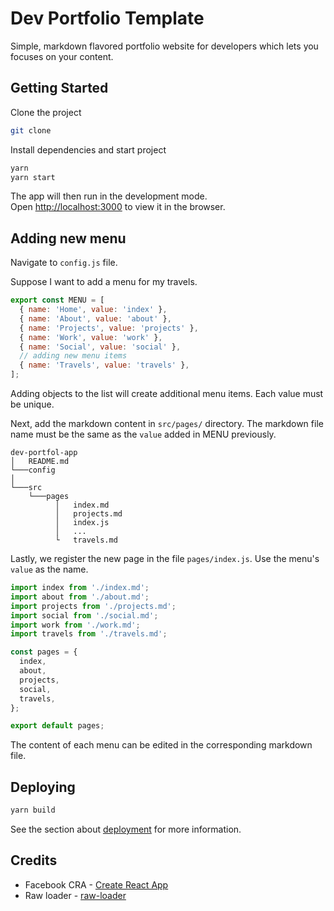 # Dev Portfolio Template

Simple, markdown flavored portfolio website for developers which lets you focuses on your content.

## Getting Started

Clone the project

```bash
git clone
```

Install dependencies and start project

```bash
yarn
yarn start
```

The app will then run in the development mode.<br>
Open [http://localhost:3000](http://localhost:3000) to view it in the browser.

## Adding new menu

Navigate to `config.js` file.

Suppose I want to add a menu for my travels.

```javascript
export const MENU = [
  { name: 'Home', value: 'index' },
  { name: 'About', value: 'about' },
  { name: 'Projects', value: 'projects' },
  { name: 'Work', value: 'work' },
  { name: 'Social', value: 'social' },
  // adding new menu items
  { name: 'Travels', value: 'travels' },
];
```

Adding objects to the list will create additional menu items.
Each value must be unique.

Next, add the markdown content in `src/pages/` directory.
The markdown file name must be the same as the `value` added in MENU previously.

```
dev-portfol-app
│   README.md
└───config
│
└───src
    └───pages
          │   index.md
          │   projects.md
          │   index.js
          │   ...
          └   travels.md
```

Lastly, we register the new page in the file `pages/index.js`. Use the menu's `value` as the name.

```javascript
import index from './index.md';
import about from './about.md';
import projects from './projects.md';
import social from './social.md';
import work from './work.md';
import travels from './travels.md';

const pages = {
  index,
  about,
  projects,
  social,
  travels,
};

export default pages;
```

The content of each menu can be edited in the corresponding markdown file.

## Deploying

```bash
yarn build
```

See the section about [deployment](https://facebook.github.io/create-react-app/docs/deployment) for more information.

## Credits

- Facebook CRA - [Create React App](https://github.com/facebook/create-react-app)
- Raw loader - [raw-loader](https://www.npmjs.com/package/raw-loader)
